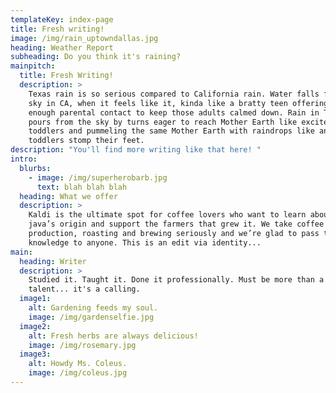 ```yaml
---
templateKey: index-page
title: Fresh writing!
image: /img/rain_uptowndallas.jpg
heading: Weather Report
subheading: Do you think it's raining?
mainpitch:
  title: Fresh Writing!
  description: >
    Texas rain is so serious compared to California rain. Water falls from the
    sky in CA, when it feels like it, kinda like a bratty teen offering just
    enough parental contact to keep those adults calmed down. Rain in Texas
    pours from the sky by turns eager to reach Mother Earth like excited
    toddlers and pummeling the same Mother Earth with raindrops like angry
    toddlers stomp their feet. 
description: "You'll find more writing like that here! "
intro:
  blurbs:
    - image: /img/superherobarb.jpg
      text: blah blah blah
  heading: What we offer
  description: >
    Kaldi is the ultimate spot for coffee lovers who want to learn about their
    java’s origin and support the farmers that grew it. We take coffee
    production, roasting and brewing seriously and we’re glad to pass that
    knowledge to anyone. This is an edit via identity...
main:
  heading: Writer
  description: >
    Studied it. Taught it. Done it professionally. Must be more than a skill..a
    talent... it's a calling.
  image1:
    alt: Gardening feeds my soul.
    image: /img/gardenselfie.jpg
  image2:
    alt: Fresh herbs are always delicious!
    image: /img/rosemary.jpg
  image3:
    alt: Howdy Ms. Coleus.
    image: /img/coleus.jpg
---
```

